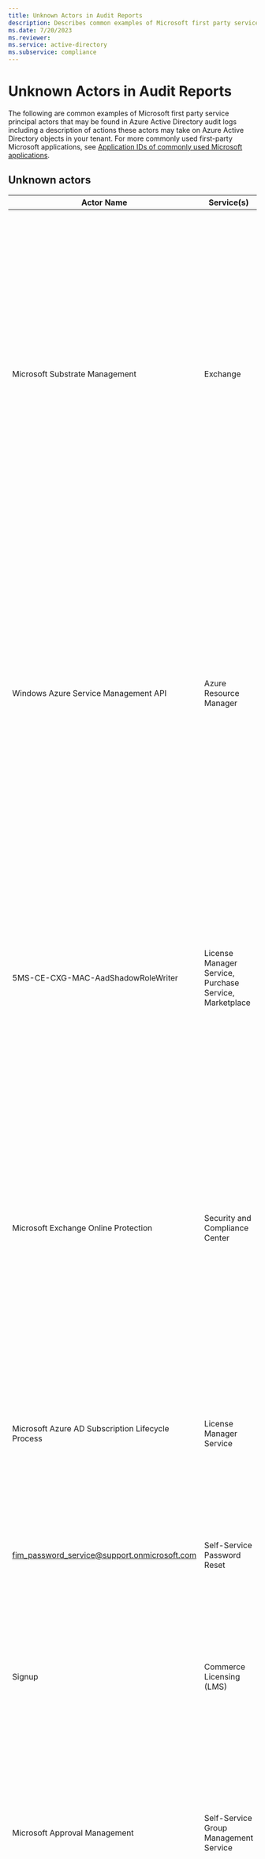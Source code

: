 ```yaml
---
title: Unknown Actors in Audit Reports
description: Describes common examples of Microsoft first party service principal actors that may be found in Azure Active Directory audit logs.
ms.date: 7/20/2023
ms.reviewer: 
ms.service: active-directory
ms.subservice: compliance
---
```


# Unknown Actors in Audit Reports

The following are common examples of Microsoft first party service principal actors that may be found in Azure Active Directory audit logs including a description of actions these actors may take on Azure Active Directory objects in your tenant. For more commonly used first-party Microsoft applications, see [Application IDs of commonly used Microsoft applications](https://learn.microsoft.com/en-us/troubleshoot/azure/active-directory/verify-first-party-apps-sign-in#application-ids-of-commonly-used-microsoft-applications).

## Unknown actors

|Actor Name|Service(s)|Description|
|---|---|---|
|Microsoft Substrate Management|Exchange|Used by Exchange Online during dual write operations to Azure Active Directory. When an object in Exchange Online is written to Azure Active Directory, this principal will show up as the actor in Azure Active Directory audit logs. For more information about dual write operations, see [Exchange Online Improvements to Accelerate Replication of Changes to Azure Active Directory](https://techcommunity.microsoft.com/t5/exchange-team-blog/exchange-online-improvements-to-accelerate-replication-of/ba-p/837218).|
|Windows Azure Service Management API|Azure Resource Manager|Used by Azure Resource Manager (ARM) service ". This service principal may be used for any Azure Active Directory operations needed to maintain proper access for Azure subscription and resources such as ensuring the subscription’s Service Administrator has an Azure Active Directory account in your tenant.|
|5MS-CE-CXG-MAC-AadShadowRoleWriter|License Manager Service, Purchase Service, Marketplace|Used by commerce platform to assign Microsoft 365 commerce role permissions to Azure Active Directory. An example of a role this service would add is Modern Commerce Administrator <br>- [Reference 1 - Azure AD built-in roles](/azure/active-directory/roles/permissions-reference#modern-commerce-administrator)<br>- [Reference 2 - Who can buy through self-service purchase?](/microsoft-365/commerce/subscriptions/self-service-purchase-faq#who-can-buy-through-self-service-purchase)|
|Microsoft Exchange Online Protection|Security and Compliance Center|Used by Exchange Online Protection to write changes to Azure Active Directory. As an example, MIP labels can only be modified in Security and Compliance Center (SCC). SCC logs contain the user actor. SCC then pushes these labels to AAD offline, so there's no user context.|
|Microsoft Azure AD Subscription Lifecycle Process|License Manager Service|Used by the license manager service to remove licenses and subscriptions from Azure Active Directory when a subscription has expired or when the subscription state changes.|
| fim_password_service@support.onmicrosoft.com | Self-Service Password Reset |Used to perform the Self Service Password Reset operation for end users.|
|Signup|Commerce Licensing (LMS)|Used by commerce licensing service during self-service subscription signup. For more information on self-service subscriptions, see [Manage self-service sign-up subscriptions](/microsoft-365/commerce/subscriptions/manage-self-service-signup-subscriptions).|
|Microsoft Approval Management|Self-Service Group Management Service|Used by self-service group management service (SSGM) for Azure Active Directory [dynamic groups](/azure/active-directory/enterprise-users/groups-create-rule), and Office 365 Group expiration policy operations|
|spo_service@support.onmicrosoft.com|SharePoint Online|This account is used to create Azure Access Control Service (ACS) principles, which are required for the installation of the SharePoint app (add-in).|
[!INCLUDE [Azure Help Support](../../includes/azure-help-support.md)]
